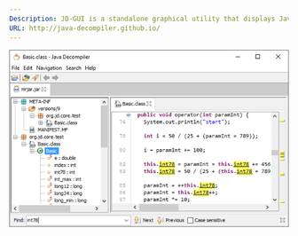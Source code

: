 ```yaml
---
Description: JD-GUI is a standalone graphical utility that displays Java source codes of “.class” files. You can browse the reconstructed source code with the JD-GUI for instant access to methods and fields.
URL: http://java-decompiler.github.io/
---
```


![](../../zzz_res/attachments/jd-gui.png)